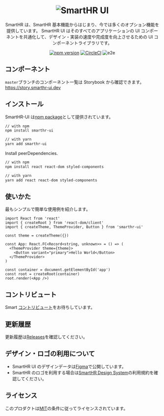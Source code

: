 <h1 align="center"><img src ="https://user-images.githubusercontent.com/44044475/70201779-f994de80-175a-11ea-90e1-8a69f5b13ff0.png" alt="SmartHR UI" title="SmartHR UI"></h1>

<div align="center">

SmartHR は、SmartHR 基本機能からはじまり、今では多くのオプション機能を提供しています。
SmartHR UI はそのすべてのアプリケーションの UI コンポーネントを共通化して、デザイン・実装の速度や完成度を向上させるための UI コンポーネントライブラリです。

[![npm version](https://badge.fury.io/js/smarthr-ui.svg)](https://badge.fury.io/js/smarthr-ui)
[![CircleCI](https://circleci.com/gh/kufu/smarthr-ui.svg?style=shield)](https://circleci.com/gh/kufu/smarthr-ui)
![e2e](https://github.com/kufu/smarthr-ui/workflows/e2e/badge.svg)

</div>

## コンポーネント

`master`ブランチのコンポーネント一覧は Storybook から確認できます。
https://story.smarthr-ui.dev

## インストール

SmartHR-UI は[npm package](https://www.npmjs.com/package/smarthr-ui)として提供されています。

```sh
// with npm
npm install smarthr-ui

// with yarn
yarn add smarthr-ui
```

Install peerDependencies.

```sh
// with npm
npm install react react-dom styled-components

// with yarn
yarn add react react-dom styled-components
```

## 使いかた

最もシンプルで簡単な使用例を紹介します。

```tsx
import React from 'react'
import { createRoot } from 'react-dom/client'
import { createTheme, ThemeProvider, Button } from 'smarthr-ui'

const theme = createTheme({})

const App: React.FC<Record<string, unknown>> = () => (
  <ThemeProvider theme={theme}>
    <Button variant="primary">Hello World</Button>
  </ThemeProvider>
)

const container = document.getElementById('app')
const root = createRoot(container)
root.render(<App />)
```

## コントリビュート

Smart [コントリビュート](https://github.com/kufu/smarthr-ui/blob/master/CONTRIBUTING.md)をお待ちしています。

## 更新履歴

更新履歴は[Releases](https://github.com/kufu/smarthr-ui/releases)を確認してください。

## デザイン・ロゴの利用について

- SmartHR UI のデザインデータは[Figma](https://www.figma.com/community/file/978607227374353992/SmartHR-UI)で公開しています。
- SmartHR のロゴを利用する場合は[SmartHR Design System](https://smarthr.design/)の利用規約を確認してください。

## ライセンス

このプロダクトは[MIT](https://github.com/kufu/smarthr-ui/blob/master/LICENSE)の条件に従ってライセンスされています。
